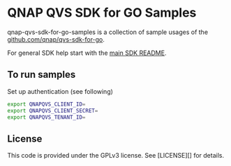 # QNAP QVS SDK for GO Samples

qnap-qvs-sdk-for-go-samples is a collection of sample usages of the [github.com/qnap/qvs-sdk-for-go](https://github.com/tmeckel/qnap-qvs-sdk-for-go).

For general SDK help start with the [main SDK README](https://github.com/tmeckel/qnap-qvs-sdk-for-go/blob/master/README.md).

## To run samples

Set up authentication (see following)

```bash
export QNAPQVS_CLIENT_ID=
export QNAPQVS_CLIENT_SECRET=
export QNAPQVS_TENANT_ID=
```

## License

This code is provided under the GPLv3 license. See [LICENSE][] for details.

